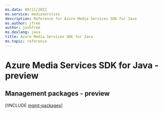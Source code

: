 ```yaml
---
ms.data: 09/21/2022
ms.service: mediaservices
description: Reference for Azure Media Services SDK for Java
ms.author: jfree
author: joshfree
ms.devlang: java
title: Azure Media Services SDK for Java
ms.topic: reference
---
```

# Azure Media Services SDK for Java - preview

## Management packages - preview
[!INCLUDE [mgmt-packages](media-services-mgmt-index.md)]